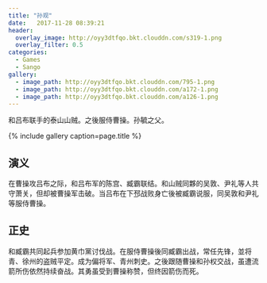 ```yaml
---
title: "孙观"
date:   2017-11-28 08:39:21
header:
  overlay_image: http://oyy3dtfqo.bkt.clouddn.com/s319-1.png
  overlay_filter: 0.5
categories:
  - Games
  - Sango
gallery:
  - image_path: http://oyy3dtfqo.bkt.clouddn.com/795-1.png
  - image_path: http://oyy3dtfqo.bkt.clouddn.com/a172-1.png
  - image_path: http://oyy3dtfqo.bkt.clouddn.com/a126-1.png
---
```


和吕布联手的泰山山贼。之後服侍曹操。孙毓之父。

{% include gallery caption=page.title %}

## 演义

在曹操攻吕布之际，和吕布军的陈宫、臧霸联结。和山贼同夥的吴敦、尹礼等人共守萧关，但却被曹操军击破。当吕布在下邳战败身亡後被臧霸说服，同吴敦和尹礼等服侍曹操。

## 正史

和臧霸共同起兵参加黄巾黨讨伐战。在服侍曹操後同臧霸出战，常任先锋，並将青、徐州的盗贼平定。成为偏将军、青州刺史。之後跟随曹操和孙权交战，虽遭流箭所伤依然持续奋战。其勇虽受到曹操称赞，但终因箭伤而死。